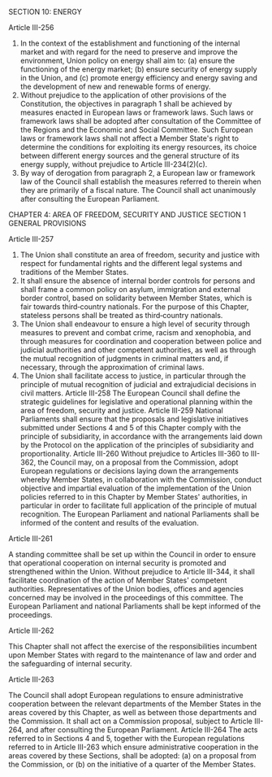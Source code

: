 SECTION 10: ENERGY

Article III-256
1. In the context of the establishment and functioning of the internal market and with regard for
the need to preserve and improve the environment, Union policy on energy shall aim to:
(a) ensure the functioning of the energy market;
(b) ensure security of energy supply in the Union, and
(c) promote energy efficiency and energy saving and the development of new and renewable forms
of energy.
2. Without prejudice to the application of other provisions of the Constitution, the objectives in
paragraph 1 shall be achieved by measures enacted in European laws or framework laws. Such laws
or framework laws shall be adopted after consultation of the Committee of the Regions and the
Economic and Social Committee.
Such European laws or framework laws shall not affect a Member State's right to determine the
conditions for exploiting its energy resources, its choice between different energy sources and the
general structure of its energy supply, without prejudice to Article III-234(2)(c).
3. By way of derogation from paragraph 2, a European law or framework law of the Council shall
establish the measures referred to therein when they are primarily of a fiscal nature. The Council shall
act unanimously after consulting the European Parliament.

CHAPTER 4: AREA OF FREEDOM, SECURITY AND JUSTICE
SECTION 1 GENERAL PROVISIONS

Article III-257
1. The Union shall constitute an area of freedom, security and justice with respect for fundamental
rights and the different legal systems and traditions of the Member States.
2. It shall ensure the absence of internal border controls for persons and shall frame a
common policy on asylum, immigration and external border control, based on solidarity between
Member States, which is fair towards third‑country nationals. For the purpose of this Chapter,
stateless persons shall be treated as third‑country nationals.
3. The Union shall endeavour to ensure a high level of security through measures to prevent and
combat crime, racism and xenophobia, and through measures for coordination and cooperation
between police and judicial authorities and other competent authorities, as well as through the
mutual recognition of judgments in criminal matters and, if necessary, through the approximation of
criminal laws.
4. The Union shall facilitate access to justice, in particular through the principle of mutual
recognition of judicial and extrajudicial decisions in civil matters.
Article III-258
The European Council shall define the strategic guidelines for legislative and operational planning
within the area of freedom, security and justice.
Article III-259
National Parliaments shall ensure that the proposals and legislative initiatives submitted under
Sections 4 and 5 of this Chapter comply with the principle of subsidiarity, in accordance with the
arrangements laid down by the Protocol on the application of the principles of subsidiarity and
proportionality.
Article III-260
Without prejudice to Articles III-360 to III-362, the Council may, on a proposal from the
Commission, adopt European regulations or decisions laying down the arrangements whereby
Member States, in collaboration with the Commission, conduct objective and impartial evaluation of
the implementation of the Union policies referred to in this Chapter by Member States' authorities, in
particular in order to facilitate full application of the principle of mutual recognition. The
European Parliament and national Parliaments shall be informed of the content and results of the
evaluation.

Article III-261

A standing committee shall be set up within the Council in order to ensure that operational
cooperation on internal security is promoted and strengthened within the Union. Without prejudice
to Article III-344, it shall facilitate coordination of the action of Member States' competent
authorities. Representatives of the Union bodies, offices and agencies concerned may be involved in
the proceedings of this committee. The European Parliament and national Parliaments shall be kept
informed of the proceedings.

Article III-262

This Chapter shall not affect the exercise of the responsibilities incumbent upon Member States with
regard to the maintenance of law and order and the safeguarding of internal security.

Article III-263

The Council shall adopt European regulations to ensure administrative cooperation between the
relevant departments of the Member States in the areas covered by this Chapter, as well as between
those departments and the Commission. It shall act on a Commission proposal, subject to Article III-
264, and after consulting the European Parliament.
Article III-264
The acts referred to in Sections 4 and 5, together with the European regulations referred to in
Article III-263 which ensure administrative cooperation in the areas covered by these Sections, shall
be adopted:
(a) on a proposal from the Commission, or
(b) on the initiative of a quarter of the Member States.

